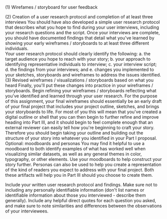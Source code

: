 (1) Wirefames / storyboard for user feedback





(2) Creation of a user research protocol and completion of at least three interviews
You should have also developed a simple user research protocol that describes what you hope to find during your user interviews, including your research questions and the script.  Once your interviews are complete, you should have documented findings that detail what you've learned by showing your early wireframes / storyboards to at least three different individuals.  
Your user research protocol should clearly identify the following: 
a. the target audience you hope to reach with your story; 
b. your approach to identifying representative individuals to interview; 
c. your interview script; 
d. the findings from your interviews; and 
e. changes you implemented to your sketches, storyboards and wireframes to address the issues identified.
(3) Revised wireframes / visualizations / storyboards based on what you heard
Finally, you'll put these changes into practice in your wireframes / storyboards.  Begin refining your wireframes / storyboards reflecting what you've identified and learned through your user research.   For the purpose of this assignment, your final wireframes should essentially be an early draft of your final project that includes your project outline, sketches, and brings your storyboards to life.  For most of you this will mean that you've created a digital outline or shell that you can then begin to further refine and improve heading into Part III, and it should begin to feel complete enough that an external reviewer can easily tell how you're beginning to craft your story.  Therefore you should begin taking your outline and building out the structure of your story into whatever you identified in your Part I proposal.   
Optional: moodboards and personas
You may find it helpful to use a moodboard to both identify examples of what has worked well when visualizing similar datasets, as well as any general themes in color, typography, or other elements.  Use your moodboards to help construct your story further.   Personas can also be used to help you create a representation of the kind of readers you expect to address with your final project.  Both these artifacts will help you in Part III should you choose to create them. 


Include your written user research protocol and findings.  Make sure not to including any personally identifiable information (don't list names or identifiable information about those you interviewed - describe them generally).   Include any helpful direct quotes for each question you asked, and make sure to note similarities and differences between the observations of your interviewees.  

